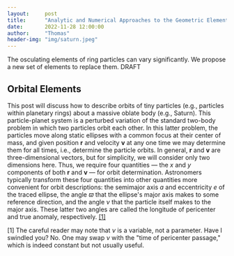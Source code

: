 ```yaml
---
layout:     post
title:      "Analytic and Numerical Approaches to the Geometric Elements of Ring Particles"
date:       2022-11-28 12:00:00
author:     "Thomas"
header-img: "img/saturn.jpeg"
---
```

The osculating elements of ring particles can vary significantly. We propose a new set of elements to replace them.
<span class="label label-danger">DRAFT</span>

<!--more-->

## Orbital Elements
<p>
This post will discuss how to describe orbits of tiny particles (e.g., particles within planetary rings) about a massive oblate body (e.g., Saturn).
This particle-planet system is a perturbed variation of the standard two-body problem in which two particles orbit each other. In this latter problem, the particles move along static ellipses with a common focus at their center of mass, and given position <strong>r</strong> and velocity <strong>v</strong> at any one time we may determine them for all times, i.e., determine the particle orbits. In general, <strong>r</strong> and <strong>v</strong> are three-dimensional vectors, but for simplicity, we will consider only two dimensions here. Thus, we require four quantities &mdash; the <em>x</em> and <em>y</em> components of both <strong>r</strong> and <strong>v</strong> &mdash; for orbit determination. Astronomers typically transform these four quantities into other quantities more convenient for orbit descriptions: the semimajor axis <em>a</em> and eccentricity <em>e</em> of the traced ellipse, the angle <em>&varpi;</em> that the ellipse's major axis makes to some reference direction, and the angle <em>&nu;</em> that the particle itself makes to the major axis. These latter two angles are called the longitude of pericenter and true anomaly, respectively. <a href="#footnote-1">[1]</a>
</p>
<p id="footnote-1">[1] The careful reader may note that <em>&nu;</em> is a variable, not a parameter. Have I swindled you? No. One may swap <em>&nu;</em> with the "time of pericenter passage," which is indeed constant but not usually useful.</p>
<p>
  
</p>
